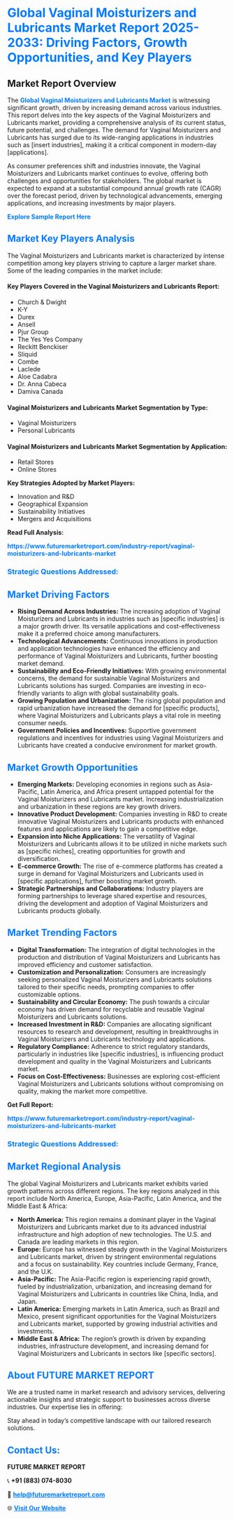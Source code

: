 <h1 style="color: #007BFF;">Global Vaginal Moisturizers and Lubricants Market Report 2025-2033: Driving Factors, Growth Opportunities, and Key Players</h1>

<section id="overview">
<h2>Market Report Overview</h2>
<p>The <a href="https://www.futuremarketreport.com/industry-report/vaginal-moisturizers-and-lubricants-market" style="color: #007BFF; text-decoration: none;"><strong>Global Vaginal Moisturizers and Lubricants Market</strong></a> is witnessing significant growth, driven by increasing demand across various industries. This report delves into the key aspects of the Vaginal Moisturizers and Lubricants market, providing a comprehensive analysis of its current status, future potential, and challenges. The demand for Vaginal Moisturizers and Lubricants has surged due to its wide-ranging applications in industries such as [insert industries], making it a critical component in modern-day [applications].</p>
<p>As consumer preferences shift and industries innovate, the Vaginal Moisturizers and Lubricants market continues to evolve, offering both challenges and opportunities for stakeholders. The global market is expected to expand at a substantial compound annual growth rate (CAGR) over the forecast period, driven by technological advancements, emerging applications, and increasing investments by major players.</p>
</section>

<section id="overview">
<p><a href="https://www.futuremarketreport.com/request-sample/reportId=50219" style="color: #007BFF; text-decoration: none;"><strong>Explore Sample Report Here</strong></a></p>
</section>

<section id="key-players">
<h2 style="color: #007BFF;">Market Key Players Analysis</h2>
<p>The Vaginal Moisturizers and Lubricants market is characterized by intense competition among key players striving to capture a larger market share. Some of the leading companies in the market include:</p>
<h4>Key Players Covered in the Vaginal Moisturizers and Lubricants Report:</h4>
<ul><li>Church &amp; Dwight</li><li>K-Y</li><li>Durex</li><li>Ansell</li><li>Pjur Group</li><li>The Yes Yes Company</li><li>Reckitt Benckiser</li><li>Sliquid</li><li>Combe</li><li>Laclede</li><li>Aloe Cadabra</li><li>Dr. Anna Cabeca</li><li>Damiva Canada</li></ul>
<h4>Vaginal Moisturizers and Lubricants Market Segmentation by Type:</h4>
<ul><li>Vaginal Moisturizers</li><li>Personal Lubricants</li></ul>

<h4>Vaginal Moisturizers and Lubricants Market Segmentation by Application:</h4>
<ul><li>Retail Stores</li><li>Online Stores</li></ul>
<p><strong>Key Strategies Adopted by Market Players:</strong></p>
<ul>
<li>Innovation and R&D</li>
<li>Geographical Expansion</li>
<li>Sustainability Initiatives</li>
<li>Mergers and Acquisitions</li>
</ul>
</section>

<section>
<p><strong>Read Full Analysis: </strong></p><a href="https://www.futuremarketreport.com/industry-report/vaginal-moisturizers-and-lubricants-market" style="color: #007BFF; text-decoration: none;"><strong>https://www.futuremarketreport.com/industry-report/vaginal-moisturizers-and-lubricants-market</strong></a>
<h3 style="color: #007BFF;">Strategic Questions Addressed:</h3>
</section>

<section id="driving-factors">
<h2 style="color: #007BFF;">Market Driving Factors</h2>
<ul>
<li><strong>Rising Demand Across Industries:</strong> The increasing adoption of Vaginal Moisturizers and Lubricants in industries such as [specific industries] is a major growth driver. Its versatile applications and cost-effectiveness make it a preferred choice among manufacturers.</li>
<li><strong>Technological Advancements:</strong> Continuous innovations in production and application technologies have enhanced the efficiency and performance of Vaginal Moisturizers and Lubricants, further boosting market demand.</li>
<li><strong>Sustainability and Eco-Friendly Initiatives:</strong> With growing environmental concerns, the demand for sustainable Vaginal Moisturizers and Lubricants solutions has surged. Companies are investing in eco-friendly variants to align with global sustainability goals.</li>
<li><strong>Growing Population and Urbanization:</strong> The rising global population and rapid urbanization have increased the demand for [specific products], where Vaginal Moisturizers and Lubricants plays a vital role in meeting consumer needs.</li>
<li><strong>Government Policies and Incentives:</strong> Supportive government regulations and incentives for industries using Vaginal Moisturizers and Lubricants have created a conducive environment for market growth.</li>
</ul>
</section>

<section id="growth-opportunities">
<h2 style="color: #007BFF;">Market Growth Opportunities</h2>
<ul>
<li><strong>Emerging Markets:</strong> Developing economies in regions such as Asia-Pacific, Latin America, and Africa present untapped potential for the Vaginal Moisturizers and Lubricants market. Increasing industrialization and urbanization in these regions are key growth drivers.</li>
<li><strong>Innovative Product Development:</strong> Companies investing in R&D to create innovative Vaginal Moisturizers and Lubricants products with enhanced features and applications are likely to gain a competitive edge.</li>
<li><strong>Expansion into Niche Applications:</strong> The versatility of Vaginal Moisturizers and Lubricants allows it to be utilized in niche markets such as [specific niches], creating opportunities for growth and diversification.</li>
<li><strong>E-commerce Growth:</strong> The rise of e-commerce platforms has created a surge in demand for Vaginal Moisturizers and Lubricants used in [specific applications], further boosting market growth.</li>
<li><strong>Strategic Partnerships and Collaborations:</strong> Industry players are forming partnerships to leverage shared expertise and resources, driving the development and adoption of Vaginal Moisturizers and Lubricants products globally.</li>
</ul>
</section>

<section id="trending-factors">
<h2 style="color: #007BFF;">Market Trending Factors</h2>
<ul>
<li><strong>Digital Transformation:</strong> The integration of digital technologies in the production and distribution of Vaginal Moisturizers and Lubricants has improved efficiency and customer satisfaction.</li>
<li><strong>Customization and Personalization:</strong> Consumers are increasingly seeking personalized Vaginal Moisturizers and Lubricants solutions tailored to their specific needs, prompting companies to offer customizable options.</li>
<li><strong>Sustainability and Circular Economy:</strong> The push towards a circular economy has driven demand for recyclable and reusable Vaginal Moisturizers and Lubricants solutions.</li>
<li><strong>Increased Investment in R&D:</strong> Companies are allocating significant resources to research and development, resulting in breakthroughs in Vaginal Moisturizers and Lubricants technology and applications.</li>
<li><strong>Regulatory Compliance:</strong> Adherence to strict regulatory standards, particularly in industries like [specific industries], is influencing product development and quality in the Vaginal Moisturizers and Lubricants market.</li>
<li><strong>Focus on Cost-Effectiveness:</strong> Businesses are exploring cost-efficient Vaginal Moisturizers and Lubricants solutions without compromising on quality, making the market more competitive.</li>
</ul>
</section>

<section>
<p><strong>Get Full Report: </strong></p><a href="https://www.futuremarketreport.com/industry-report/vaginal-moisturizers-and-lubricants-market" style="color: #007BFF; text-decoration: none;"><strong>https://www.futuremarketreport.com/industry-report/vaginal-moisturizers-and-lubricants-market</strong></a>
<h3 style="color: #007BFF;">Strategic Questions Addressed:</h3>
</section>


<section id="regional-analysis">
<h2 style="color: #007BFF;">Market Regional Analysis</h2>
<p>The global Vaginal Moisturizers and Lubricants market exhibits varied growth patterns across different regions. The key regions analyzed in this report include North America, Europe, Asia-Pacific, Latin America, and the Middle East & Africa:</p>
<ul>
<li><strong>North America:</strong> This region remains a dominant player in the Vaginal Moisturizers and Lubricants market due to its advanced industrial infrastructure and high adoption of new technologies. The U.S. and Canada are leading markets in this region.</li>
<li><strong>Europe:</strong> Europe has witnessed steady growth in the Vaginal Moisturizers and Lubricants market, driven by stringent environmental regulations and a focus on sustainability. Key countries include Germany, France, and the U.K.</li>
<li><strong>Asia-Pacific:</strong> The Asia-Pacific region is experiencing rapid growth, fueled by industrialization, urbanization, and increasing demand for Vaginal Moisturizers and Lubricants in countries like China, India, and Japan.</li>
<li><strong>Latin America:</strong> Emerging markets in Latin America, such as Brazil and Mexico, present significant opportunities for the Vaginal Moisturizers and Lubricants market, supported by growing industrial activities and investments.</li>
<li><strong>Middle East & Africa:</strong> The region’s growth is driven by expanding industries, infrastructure development, and increasing demand for Vaginal Moisturizers and Lubricants in sectors like [specific sectors].</li>
</ul>
</section>

<footer>
<h2 style="color: #007BFF;">About FUTURE MARKET REPORT</h2>
<p>We are a trusted name in market research and advisory services, delivering actionable insights and strategic support to businesses across diverse industries. Our expertise lies in offering:</p>

<p>Stay ahead in today’s competitive landscape with our tailored research solutions.</p>

<h2 style="color: #007BFF;">Contact Us:</h2>
<p><strong>FUTURE MARKET REPORT</strong></p>
<p>📞 <strong>+91 (883) 074-8030</strong></p>
<p>📧 <strong><a href="mailto:help@futuremarketreport.com" style="color: #007BFF;">help@futuremarketreport.com</a></strong></p>
<p>🌐 <strong><a href="https://www.futuremarketreport.com/" style="color: #007BFF;">Visit Our Website</a></strong></p>
</footer>